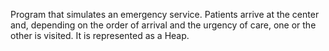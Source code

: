 Program that simulates an emergency service. Patients arrive at the center and, depending on the order of arrival and the urgency of care, one or the other is visited. It is represented as a Heap.
